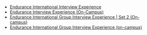  - [Endurance International Interview Experience](https://www.geeksforgeeks.org/endurance-international-interview-experience/)
- [Endurance Interview Experience (On-Campus)](https://www.geeksforgeeks.org/endurance-interview-experience-on-campus/)
- [Endurance International Group Interview Experience | Set 2 (On-campus)](https://www.geeksforgeeks.org/endurance-international-group-interview-experience-set-2-campus/)
- [Endurance International Group Interview Experience (on-campus)](https://www.geeksforgeeks.org/endurance-international-group-interview-experience-on-campus/)